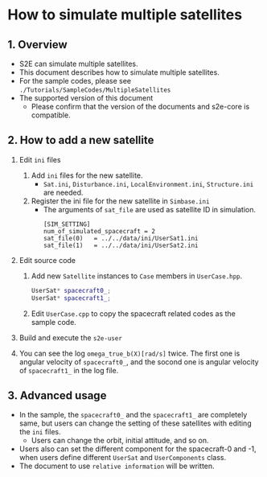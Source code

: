 # How to simulate multiple satellites

## 1.  Overview
- S2E can simulate multiple satellites.
- This document describes how to simulate multiple satellites.
- For the sample codes, please see `./Tutorials/SampleCodes/MultipleSatellites`
- The supported version of this document
  - Please confirm that the version of the documents and s2e-core is compatible.
 
 
## 2. How to add a new satellite
1. Edit `ini` files
   1. Add `ini` files for the new satellite.
      - `Sat.ini`, `Disturbance.ini`, `LocalEnvironment.ini`, `Structure.ini` are needed.
   2. Register the ini file for the new satellite in `Simbase.ini`
      - The arguments of `sat_file` are used as satellite ID in simulation.
        ```
        [SIM_SETTING]
        num_of_simulated_spacecraft = 2
        sat_file(0)   = ../../data/ini/UserSat1.ini
        sat_file(1)   = ../../data/ini/UserSat2.ini
        ```

2. Edit source code
   1. Add new `Satellite` instances to `Case` members in `UserCase.hpp`.
      ```c++
      UserSat* spacecraft0_;
      UserSat* spacecraft1_;
      ```

    2. Edit `UserCase.cpp` to copy the spacecraft related codes as the sample code.

3. Build and execute the `s2e-user`

4. You can see the log `omega_true_b(X)[rad/s]` twice. The first one is angular velocity of `spacecraft0_`, and the socond one is angular velocity of `spacecraft1_` in the log file.


## 3. Advanced usage
- In the sample, the `spacecraft0_` and the `spacecraft1_` are completely same, but users can change the setting of these satellites with editing the `ini` files.
  - Users can change the orbit, initial attitude, and so on.
- Users also can set the different component for the spacecraft-0 and -1, when users define different `UserSat` and `UserComponents` class.
- The document to use `relative information` will be written.
